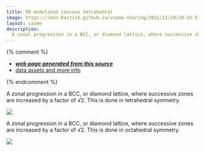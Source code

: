 ```yaml
---
title: RD modulated concave tetrahedral
image: https://John-Kostick.github.io/vzome-sharing/2021/12/29/18-25-57-RD-modulated-concave-tetrahedral/RD-modulated-concave-tetrahedral.png
layout: vzome
description:
  A zonal progression in a BCC, or diamond lattice, where successive zones are increased by a factor of √2. 
---
```


{% comment %}
 - [***web page generated from this source***][post]
 - [data assets and more info][github]

[post]: <https://John-Kostick.github.io/vzome-sharing/2021/12/29/RD-modulated-concave-tetlrahedral-18-25-57.html>
[github]: <https://github.com/John-Kostick/vzome-sharing/tree/main/2021/12/29/18-25-57-RD-modulated-concave-tetlrahedral/>
{% endcomment %}

  A zonal progression in a BCC, or diamond lattice, where successive zones are increased by a factor of √2. This is done in tetrahedral symmetry.

<vzome-viewer style="width: 100%; height: 65vh;"
       src="https://John-Kostick.github.io/vzome-sharing/2021/12/29/18-25-57-RD-modulated-concave-tetlrahedral/RD-modulated-concave-tetlrahedral.vZome" >
  <img src="https://John-Kostick.github.io/vzome-sharing/2021/12/29/18-25-57-RD-modulated-concave-tetlrahedral/RD-modulated-concave-tetlrahedral.png" />
</vzome-viewer>

 A zonal progression in a BCC, or diamond lattice, where successive zones are increased by a factor of √2.  This is done in octahedral symmetry.

<vzome-viewer style="width: 100%; height: 65vh;"
       src="https://John-Kostick.github.io/vzome-sharing/2021/12/29/18-27-01-RD-modulated-concave-octahedral/RD-modulated-concave-octahedral.vZome" >
  <img src="https://John-Kostick.github.io/vzome-sharing/2021/12/29/18-27-01-RD-modulated-concave-octahedral/RD-modulated-concave-octahedral.png" />
</vzome-viewer>
